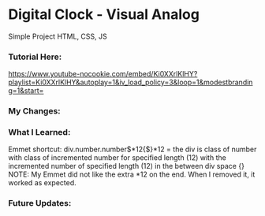 # Digital Clock - Visual Analog
Simple Project
HTML, CSS, JS

### Tutorial Here:
https://www.youtube-nocookie.com/embed/Ki0XXrlKlHY?playlist=Ki0XXrlKlHY&autoplay=1&iv_load_policy=3&loop=1&modestbranding=1&start=

### My Changes:


### What I Learned:
Emmet shortcut:
    div.number.number$*12{$}*12
        = the div is class of number with class of incremented number for specified length (12) with the incremented number of specified length (12) in the between div space {}
    NOTE: My Emmet did not like the extra *12 on the end. When I removed it, it worked as expected.

### Future Updates:


